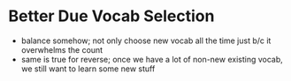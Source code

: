 # Better Due Vocab Selection

- balance somehow; not only choose new vocab all the time just b/c it overwhelms the count
- same is true for reverse; once we have a lot of non-new existing vocab, we still want to learn some new stuff